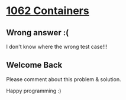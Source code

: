 # [1062 Containers](https://uva.onlinejudge.org/index.php?option=com_onlinejudge&Itemid=8&page=show_problem&problem=3503)

## Wrong answer :(
  I don't know where the wrong test case!!!
  
  
## Welcome Back
Please comment about this problem & solution.

Happy programming :)
